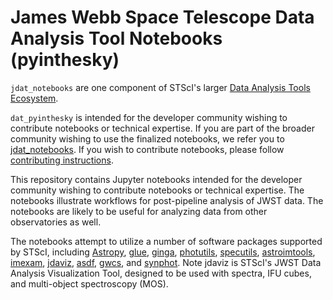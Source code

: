 # James Webb Space Telescope Data Analysis Tool Notebooks (pyinthesky)

``jdat_notebooks`` are one component of STScI's larger [Data Analysis Tools Ecosystem](https://jwst-docs.stsci.edu/jwst-post-pipeline-data-analysis).

``dat_pyinthesky`` is intended for the developer community wishing to contribute notebooks or technical expertise.  If you are part of the broader community wishing to use the finalized notebooks, we refer you to [jdat_notebooks](https://github.com/spacetelescope/jdat_notebooks).  If you wish to contribute notebooks, please follow [contributing instructions](https://github.com/spacetelescope/jdat_notebooks/blob/master/CONTRIBUTING.md).

This repository contains Jupyter notebooks intended for the developer community wishing to contribute notebooks or technical expertise.  The notebooks illustrate workflows for post-pipeline analysis of JWST data. The notebooks are likely to be useful for analyzing data from other observatories as well.

The notebooks attempt to utilize a number of software packages supported by STScI, including [Astropy](https://www.astropy.org), [glue](http://docs.glueviz.org/en/stable/index.html), [ginga](https://ginga.readthedocs.io/en/latest/), [photutils](https://photutils.readthedocs.io), [specutils](https://specutils.readthedocs.io/en/stable/), [astroimtools](http://astroimtools.readthedocs.io), [imexam](http://imexam.readthedocs.io), [jdaviz](https://jdaviz.readthedocs.io/en/latest/), [asdf](http://asdf.readthedocs.io/en/latest/), [gwcs](https://gwcs.readthedocs.io/en/latest/), and [synphot](http://synphot.readthedocs.io/en/latest/index.html).  Note jdaviz is STScI's JWST Data Analysis Visualization Tool, designed to be used with spectra, IFU cubes, and multi-object spectroscopy (MOS).
